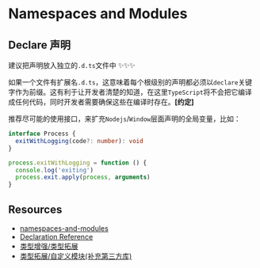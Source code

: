 # Namespaces and Modules

## Declare 声明

建议把声明放入独立的`.d.ts`文件中 ✨✨✨

如果一个文件有扩展名`.d.ts`，这意味着每个根级别的声明都必须以`declare`关键字作为前缀。这有利于让开发者清楚的知道，在这里`TypeScript`将不会把它编译成任何代码，同时开发者需要确保这些在编译时存在。**[约定]**

推荐尽可能的使用接口，来扩充`Nodejs`/`Window`层面声明的全局变量，比如：

```ts
interface Process {
  exitWithLogging(code?: number): void
}

process.exitWithLogging = function () {
  console.log('exiting')
  process.exit.apply(process, arguments)
}
```

## Resources

- [namespaces-and-modules](https://www.typescriptlang.org/docs/handbook/namespaces-and-modules.html)
- [Declaration Reference](https://www.typescriptlang.org/docs/handbook/declaration-files/by-example.html#objects-with-properties)
- [类型增强/类型拓展](./TypeScript%E5%85%A5%E9%97%A8%E5%AE%9E%E6%88%98%E7%AC%94%E8%AE%B0/%E8%A1%A5%E5%85%85-%E7%B1%BB%E5%9E%8B%E5%A2%9E%E5%BC%BA.md)
- [类型拓展/自定义模块(补充第三方库)](./%E7%B1%BB%E5%9E%8B%E6%8B%93%E5%B1%95%E4%B8%8E%E8%87%AA%E5%AE%9A%E4%B9%89%E6%A8%A1%E5%9D%97.md)
